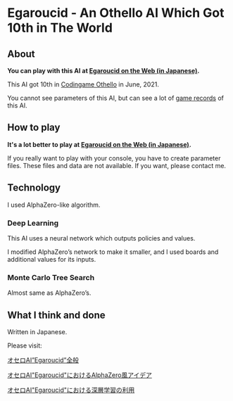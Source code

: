 # Egaroucid - An Othello AI Which Got 10th in The World



## About

**You can play with this AI at [Egaroucid on the Web (in Japanese)](https://www.egaroucid.nyanyan.dev/).**

This AI got 10th in [Codingame Othello](https://www.codingame.com/multiplayer/bot-programming/othello-1/leaderboard) in June, 2021.

You cannot see parameters of this AI, but can see a lot of [game records](https://github.com/Nyanyan/Egaroucid/tree/main/learn/self_play) of this AI.



## How to play

**It's a lot better to play at [Egaroucid on the Web (in Japanese)](https://www.egaroucid.nyanyan.dev/).**

If you really want to play with your console, you have to create parameter files. These files and data are not available. If you want, please contact me.

## Technology

I used AlphaZero-like algorithm.

### Deep Learning

This AI uses a neural network which outputs policies and values.

I modified AlphaZero’s network to make it smaller, and I used boards and additional values for its inputs.

### Monte Carlo Tree Search

Almost same as AlphaZero’s.



## What I think and done

Written in Japanese.

Please visit: 

[オセロAI”Egaroucid”全般](https://scrapbox.io/nyanyan/%E3%82%AA%E3%82%BB%E3%83%ADAI%22Egaroucid%22%E5%85%A8%E8%88%AC)

[オセロAI"Egaroucid"におけるAlphaZero風アイデア](https://scrapbox.io/nyanyan/%E3%82%AA%E3%82%BB%E3%83%ADAI%22Egaroucid%22%E3%81%AB%E3%81%8A%E3%81%91%E3%82%8BAlphaZero%E9%A2%A8%E3%82%A2%E3%82%A4%E3%83%87%E3%82%A2)

[オセロAI"Egaroucid"における深層学習の利用](https://scrapbox.io/nyanyan/%E3%82%AA%E3%82%BB%E3%83%ADAI%22Egaroucid%22%E3%81%AB%E3%81%8A%E3%81%91%E3%82%8B%E6%B7%B1%E5%B1%A4%E5%AD%A6%E7%BF%92%E3%81%AE%E5%88%A9%E7%94%A8)

